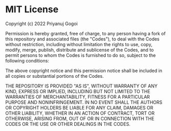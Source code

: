 # MIT License

Copyright (c) 2022 Priyanuj Gogoi

Permission is hereby granted, free of charge, to any person having a fork of this repository and associated files (the "Codes"), to deal with the Codes without restriction, including without limitation the rights to use, copy, modify, merge, publish, distribute and sublicense of the Codes, and to permit persons to whom the Codes is furnished to do so, subject to the following conditions:

The above copyright notice and this permission notice shall be included in all copies or substantial portions of the Codes.

THE REPOSITORY IS PROVIDED "AS IS", WITHOUT WARRANTY OF ANY KIND, EXPRESS OR IMPLIED, INCLUDING BUT NOT LIMITED TO THE WARRANTIES OF MERCHANTABILITY, FITNESS FOR A PARTICULAR PURPOSE AND NONINFRINGEMENT. IN NO EVENT SHALL THE AUTHORS OR COPYRIGHT HOLDERS BE LIABLE FOR ANY CLAIM, DAMAGES OR OTHER LIABILITY, WHETHER IN AN ACTION OF CONTRACT, TORT OR OTHERWISE, ARISING FROM, OUT OF OR IN CONNECTION WITH THE CODES OR THE USE OR OTHER DEALINGS IN THE CODES.
